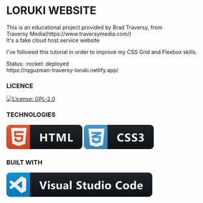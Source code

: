 # LORUKI WEBSITE
<p>
    This is an educational project provided by Brad Traversy, from </br>
    Traversy Media(https://www.traversymedia.com/) </br>
    It's a fake cloud host service website </br>
</p>
<p>
    I've followed this tutorial in order to improve my CSS Grid and Flexbox skills.
</p>
<p>
    Status: :rocket: deployed </br>
    https://rqguzman-traversy-loruki.netlify.app/
</p>

### LICENCE

[![License: GPL-2.0](https://img.shields.io/github/license/rqguzman/traversy_loruki?color=0F80c0)](https://github.com/rqguzman/traversy_loruki/blob/main/LICENSE)



### TECHNOLOGIES
<p>
    <img src="https://github.com/rqguzman/assets/blob/main/ColoredBadges/svg/dev/languages/html.svg" alt="HTML" style="vertical-align:top margin:6px 4px">
    <img src="https://github.com/rqguzman/assets/blob/main/ColoredBadges/svg/dev/languages/css3.svg" alt="CSS3" style="vertical-align:top margin:6px 4px">    
</p>

### BUILT WITH  
<p>
    <img src="https://github.com/rqguzman/assets/blob/main/ColoredBadges/svg/dev/tools/visualstudio_code.svg" alt="VS Code" style="vertical-align:top margin:6px 4px">       
</p>
